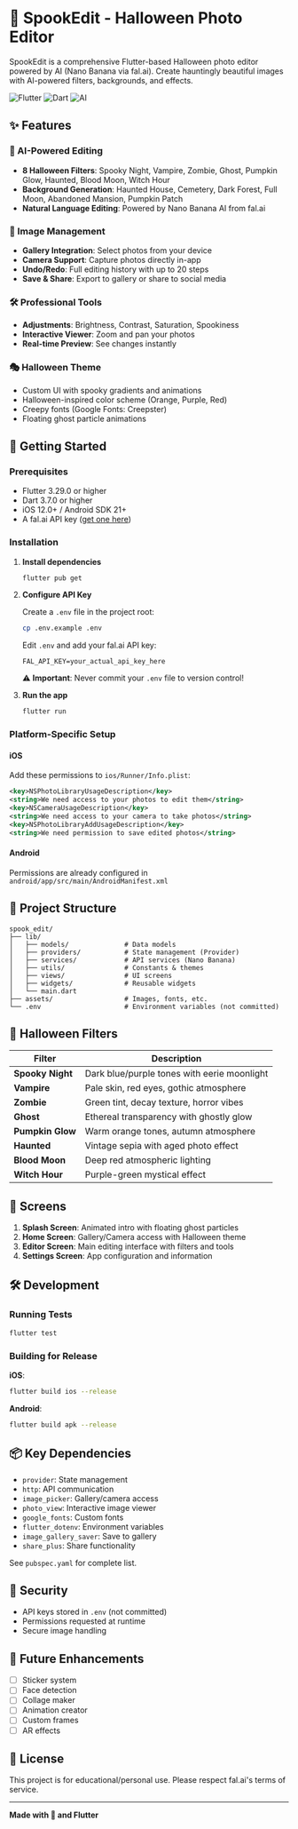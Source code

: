 # 🎃 SpookEdit - Halloween Photo Editor

SpookEdit is a comprehensive Flutter-based Halloween photo editor powered by AI (Nano Banana via fal.ai). Create hauntingly beautiful images with AI-powered filters, backgrounds, and effects.

![Flutter](https://img.shields.io/badge/Flutter-3.29.0-02569B?logo=flutter) ![Dart](https://img.shields.io/badge/Dart-3.7.0-0175C2?logo=dart) ![AI](https://img.shields.io/badge/AI-Nano%20Banana-FF6B6B)

## ✨ Features

### 🎨 AI-Powered Editing
- **8 Halloween Filters**: Spooky Night, Vampire, Zombie, Ghost, Pumpkin Glow, Haunted, Blood Moon, Witch Hour
- **Background Generation**: Haunted House, Cemetery, Dark Forest, Full Moon, Abandoned Mansion, Pumpkin Patch
- **Natural Language Editing**: Powered by Nano Banana AI from fal.ai

### 📸 Image Management
- **Gallery Integration**: Select photos from your device
- **Camera Support**: Capture photos directly in-app
- **Undo/Redo**: Full editing history with up to 20 steps
- **Save & Share**: Export to gallery or share to social media

### 🛠️ Professional Tools
- **Adjustments**: Brightness, Contrast, Saturation, Spookiness
- **Interactive Viewer**: Zoom and pan your photos
- **Real-time Preview**: See changes instantly

### 🎭 Halloween Theme
- Custom UI with spooky gradients and animations
- Halloween-inspired color scheme (Orange, Purple, Red)
- Creepy fonts (Google Fonts: Creepster)
- Floating ghost particle animations

## 🚀 Getting Started

### Prerequisites
- Flutter 3.29.0 or higher
- Dart 3.7.0 or higher
- iOS 12.0+ / Android SDK 21+
- A fal.ai API key ([get one here](https://fal.ai/dashboard))

### Installation

1. **Install dependencies**
   ```bash
   flutter pub get
   ```

2. **Configure API Key**

   Create a `.env` file in the project root:
   ```bash
   cp .env.example .env
   ```

   Edit `.env` and add your fal.ai API key:
   ```
   FAL_API_KEY=your_actual_api_key_here
   ```

   ⚠️ **Important**: Never commit your `.env` file to version control!

3. **Run the app**
   ```bash
   flutter run
   ```

### Platform-Specific Setup

#### iOS
Add these permissions to `ios/Runner/Info.plist`:
```xml
<key>NSPhotoLibraryUsageDescription</key>
<string>We need access to your photos to edit them</string>
<key>NSCameraUsageDescription</key>
<string>We need access to your camera to take photos</string>
<key>NSPhotoLibraryAddUsageDescription</key>
<string>We need permission to save edited photos</string>
```

#### Android
Permissions are already configured in `android/app/src/main/AndroidManifest.xml`

## 📁 Project Structure

```
spook_edit/
├── lib/
│   ├── models/              # Data models
│   ├── providers/           # State management (Provider)
│   ├── services/            # API services (Nano Banana)
│   ├── utils/               # Constants & themes
│   ├── views/               # UI screens
│   ├── widgets/             # Reusable widgets
│   └── main.dart
├── assets/                  # Images, fonts, etc.
└── .env                     # Environment variables (not committed)
```

## 🎃 Halloween Filters

| Filter | Description |
|--------|-------------|
| **Spooky Night** | Dark blue/purple tones with eerie moonlight |
| **Vampire** | Pale skin, red eyes, gothic atmosphere |
| **Zombie** | Green tint, decay texture, horror vibes |
| **Ghost** | Ethereal transparency with ghostly glow |
| **Pumpkin Glow** | Warm orange tones, autumn atmosphere |
| **Haunted** | Vintage sepia with aged photo effect |
| **Blood Moon** | Deep red atmospheric lighting |
| **Witch Hour** | Purple-green mystical effect |

## 📱 Screens

1. **Splash Screen**: Animated intro with floating ghost particles
2. **Home Screen**: Gallery/Camera access with Halloween theme
3. **Editor Screen**: Main editing interface with filters and tools
4. **Settings Screen**: App configuration and information

## 🛠️ Development

### Running Tests
```bash
flutter test
```

### Building for Release

**iOS**:
```bash
flutter build ios --release
```

**Android**:
```bash
flutter build apk --release
```

## 📦 Key Dependencies

- `provider`: State management
- `http`: API communication
- `image_picker`: Gallery/camera access
- `photo_view`: Interactive image viewer
- `google_fonts`: Custom fonts
- `flutter_dotenv`: Environment variables
- `image_gallery_saver`: Save to gallery
- `share_plus`: Share functionality

See `pubspec.yaml` for complete list.

## 🔐 Security

- API keys stored in `.env` (not committed)
- Permissions requested at runtime
- Secure image handling

## 🚧 Future Enhancements

- [ ] Sticker system
- [ ] Face detection
- [ ] Collage maker
- [ ] Animation creator
- [ ] Custom frames
- [ ] AR effects

## 📄 License

This project is for educational/personal use. Please respect fal.ai's terms of service.

---

**Made with 🎃 and Flutter**
